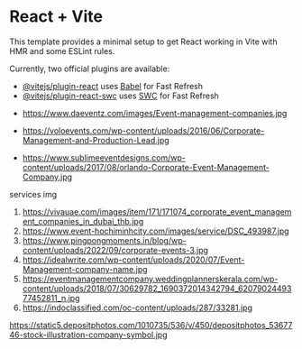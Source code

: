 # React + Vite

This template provides a minimal setup to get React working in Vite with HMR and some ESLint rules.

Currently, two official plugins are available:

- [@vitejs/plugin-react](https://github.com/vitejs/vite-plugin-react/blob/main/packages/plugin-react/README.md) uses [Babel](https://babeljs.io/) for Fast Refresh
- [@vitejs/plugin-react-swc](https://github.com/vitejs/vite-plugin-react-swc) uses [SWC](https://swc.rs/) for Fast Refresh
* https://www.daeventz.com/images/Event-management-companies.jpg
 * https://voloevents.com/wp-content/uploads/2016/06/Corporate-Management-and-Production-Lead.jpg


 * https://www.sublimeeventdesigns.com/wp-content/uploads/2017/08/orlando-Corporate-Event-Management-Company.jpg

  services img

  1. https://vivauae.com/images/item/171/171074_corporate_event_management_companies_in_dubai_thb.jpg
  2. https://www.event-hochiminhcity.com/images/service/DSC_493987.jpg
  3. https://www.pingpongmoments.in/blog/wp-content/uploads/2022/09/corporate-events-3.jpg
  4. https://idealwrite.com/wp-content/uploads/2020/07/Event-Management-company-name.jpg
  5. https://eventmanagementcompany.weddingplannerskerala.com/wp-content/uploads/2018/07/30629782_1690372014342794_6207902449377452811_n.jpg
  6. https://indoclassified.com/oc-content/uploads/287/33281.jpg




  https://static5.depositphotos.com/1010735/536/v/450/depositphotos_5367746-stock-illustration-company-symbol.jpg